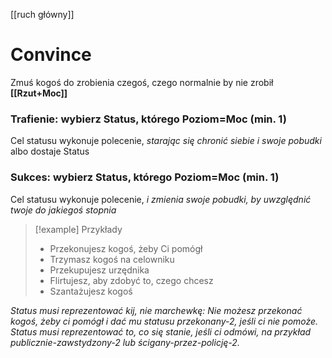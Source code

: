 [[ruch główny]] 
# Convince
Zmuś kogoś do zrobienia czegoś, czego normalnie by nie zrobił
**[[Rzut+Moc]]**
### Trafienie: wybierz Status, którego Poziom=Moc (min. 1)
Cel statusu wykonuje polecenie, *starając się chronić siebie i swoje pobudki* albo dostaje Status

### Sukces: wybierz Status, którego Poziom=Moc (min. 1)
Cel statusu wykonuje polecenie, *i zmienia swoje pobudki, by uwzględnić twoje do jakiegoś stopnia*

>[!example] Przykłady
> * Przekonujesz kogoś, żeby Ci pomógł
> * Trzymasz kogoś na celowniku
> * Przekupujesz urzędnika
> * Flirtujesz, aby zdobyć to, czego chcesz
> * Szantażujesz kogoś

*Status musi reprezentować kij, nie marchewkę: Nie możesz przekonać kogoś, żeby ci pomógł i dać mu statusu przekonany-2, jeśli ci nie pomoże. Status musi reprezentować to, co się stanie, jeśli ci odmówi, na przykład publicznie-zawstydzony-2 lub ścigany-przez-policję-2.*